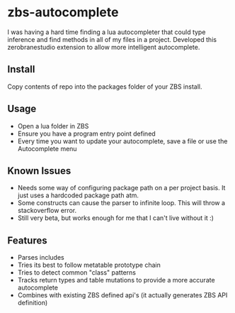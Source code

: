 # zbs-autocomplete

I was having a hard time finding a lua autocompleter that could type inference and find methods in all of my files in a project.
Developed this zerobranestudio extension to allow more intelligent autocomplete.

## Install

Copy contents of repo into the packages folder of your ZBS install.

## Usage

 * Open a lua folder in ZBS
 * Ensure you have a program entry point defined
 * Every time you want to update your autocomplete, save a file or use the Autocomplete menu
 
## Known Issues

 * Needs some way of configuring package path on a per project basis. It just uses a hardcoded package path atm.
 * Some constructs can cause the parser to infinite loop. This will throw a stackoverflow error.
 * Still very beta, but works enough for me that I can't live without it :)
 
## Features

 * Parses includes
 * Tries its best to follow metatable prototype chain
 * Tries to detect common "class" patterns
 * Tracks return types and table mutations to provide a more accurate autocomplete
 * Combines with existing ZBS defined api's (it actually generates ZBS API definition)
 
 
